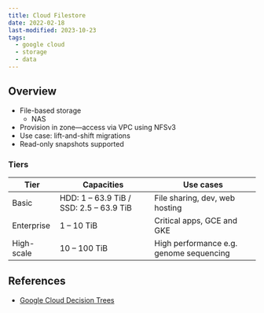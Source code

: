 ```yaml
---
title: Cloud Filestore
date: 2022-02-18
last-modified: 2023-10-23
tags:
  - google cloud
  - storage
  - data
---
```


## Overview

- File-based storage
	- NAS
- Provision in zone—access via VPC using NFSv3
- Use case: lift-and-shift migrations
- Read-only snapshots supported

### Tiers

| Tier       | Capacities                              | Use cases                               |
| ---------- | --------------------------------------- | --------------------------------------- |
| Basic      | HDD: 1 – 63.9 TiB / SSD: 2.5 – 63.9 TiB | File sharing, dev, web hosting          |
| Enterprise | 1 – 10 TiB                              | Critical apps, GCE and GKE              |
| High-scale | 10 – 100 TiB                            | High performance e.g. genome sequencing |

## References

- [Google Cloud Decision Trees](notes/moc/Google%20Cloud%20Decision%20Trees.md)
